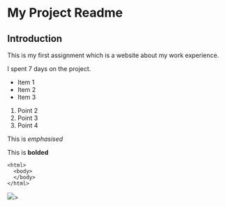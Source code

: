 # My Project Readme

## Introduction
This is my first assignment which is a website about my work experience.

I spent 7 days on the project.

* Item 1
* Item 2
* Item 3

1. Point 2
2. Point 3
3. Point 4

This is *emphasised* 

This is **bolded**

```
<html>
  <body>
  </body>
</html>
```

<img src="https://images.theconversation.com/files/319375/original/file-20200309-118956-1cqvm6j.jpg?ixlib=rb-1.1.0&q=45&auto=format&w=1200&h=1200.0&fit=crop"/>>